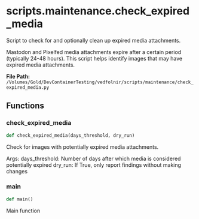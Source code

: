 # scripts.maintenance.check_expired_media

Script to check for and optionally clean up expired media attachments.

Mastodon and Pixelfed media attachments expire after a certain period (typically 24-48 hours).
This script helps identify images that may have expired media attachments.

**File Path:** `/Volumes/Gold/DevContainerTesting/vedfolnir/scripts/maintenance/check_expired_media.py`

## Functions

### check_expired_media

```python
def check_expired_media(days_threshold, dry_run)
```

Check for images with potentially expired media attachments.

Args:
    days_threshold: Number of days after which media is considered potentially expired
    dry_run: If True, only report findings without making changes

### main

```python
def main()
```

Main function

